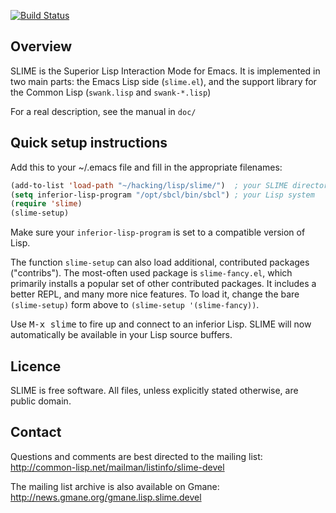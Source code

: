 [![Build Status](https://travis-ci.org/slime/slime.png)](https://travis-ci.org/slime/slime)

Overview
--------

SLIME is the Superior Lisp Interaction Mode for Emacs. It is
implemented in two main parts: the Emacs Lisp side (`slime.el`), and
the support library for the Common Lisp (`swank.lisp` and `swank-*.lisp`)

For a real description, see the manual in `doc/`

Quick setup instructions
------------------------

Add this to your ~/.emacs file and fill in the appropriate filenames:

```el
(add-to-list 'load-path "~/hacking/lisp/slime/")  ; your SLIME directory
(setq inferior-lisp-program "/opt/sbcl/bin/sbcl") ; your Lisp system
(require 'slime)
(slime-setup)
```

Make sure your `inferior-lisp-program` is set to a compatible
version of Lisp.

The function `slime-setup` can also load additional, contributed
packages ("contribs"). The most-often used package is
`slime-fancy.el`, which primarily installs a popular set of other
contributed packages. It includes a better REPL, and many more nice
features. To load it, change the bare `(slime-setup)` form above to
`(slime-setup '(slime-fancy))`.

Use <kbd>M-x slime</kbd> to fire up and connect to an inferior Lisp.
SLIME will now automatically be available in your Lisp source
buffers.

Licence
-------

SLIME is free software. All files, unless explicitly stated
otherwise, are public domain.

Contact
-------

Questions and comments are best directed to the mailing list:
  http://common-lisp.net/mailman/listinfo/slime-devel

The mailing list archive is also available on Gmane:
  http://news.gmane.org/gmane.lisp.slime.devel

